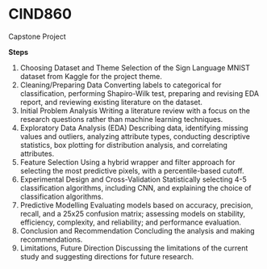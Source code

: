 # CIND860
Capstone Project


**Steps**
1. Choosing Dataset and Theme
Selection of the Sign Language MNIST dataset from Kaggle for the project theme.
2. Cleaning/Preparing Data
Converting labels to categorical for classification, performing Shapiro-Wilk test, preparing and revising EDA report, and reviewing existing literature on the dataset.
3. Initial Problem Analysis
Writing a literature review with a focus on the research questions rather than machine learning techniques.
4. Exploratory Data Analysis (EDA)
Describing data, identifying missing values and outliers, analyzing attribute types, conducting descriptive statistics, box plotting for distribution analysis, and correlating attributes.
5. Feature Selection
Using a hybrid wrapper and filter approach for selecting the most predictive pixels, with a percentile-based cutoff.
6. Experimental Design and Cross-Validation
Statistically selecting 4-5 classification algorithms, including CNN, and explaining the choice of classification algorithms.
7. Predictive Modelling
Evaluating models based on accuracy, precision, recall, and a 25x25 confusion matrix; assessing models on stability, efficiency, complexity, and reliability; and performance evaluation.
8. Conclusion and Recommendation
Concluding the analysis and making recommendations.
9. Limitations, Future Direction
Discussing the limitations of the current study and suggesting directions for future research.

